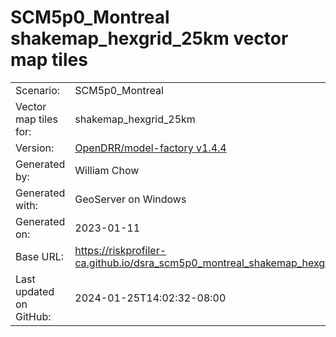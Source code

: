 # SCM5p0_Montreal shakemap_hexgrid_25km vector map tiles

|    			|			|
| --------------------- | --------------------- |
| Scenario:		| SCM5p0_Montreal		|
| Vector map tiles for:	| shakemap_hexgrid_25km		|
| Version:		| [OpenDRR/model-factory v1.4.4](https://github.com/OpenDRR/model-factory/releases/tag/v1.4.4)	|
| Generated by:		| William Chow	|
| Generated with:	| GeoServer on Windows	|
| Generated on:		| 2023-01-11	|
| Base URL:		| <https://riskprofiler-ca.github.io/dsra_scm5p0_montreal_shakemap_hexgrid_25km/> |
| Last updated on GitHub: | 2024-01-25T14:02:32-08:00 |
